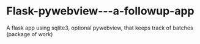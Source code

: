 # Flask-pywebview---a-followup-app
A flask app using sqlite3, optional pywebview, that keeps track of batches (package of work) 

